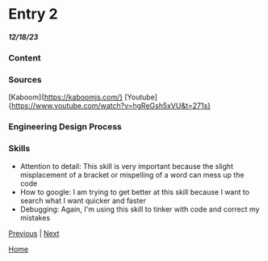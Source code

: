 # Entry 2
##### 12/18/23

### Content


### Sources
[Kaboom]{https://kaboomjs.com/}
[Youtube]{https://www.youtube.com/watch?v=hgReGsh5xVU&t=271s}

 ### Engineering Design Process
    


 ### Skills

* Attention to detail: This skill is very important because the slight misplacement of a bracket or mispelling of a word can mess up the code
* How to google: I am trying to get better at this skill because I want to search what I want quicker and faster
* Debugging: Again, I'm using this skill to tinker with code and correct my mistakes


[Previous](entry01.md) | [Next](entry03.md)

[Home](../README.md)
